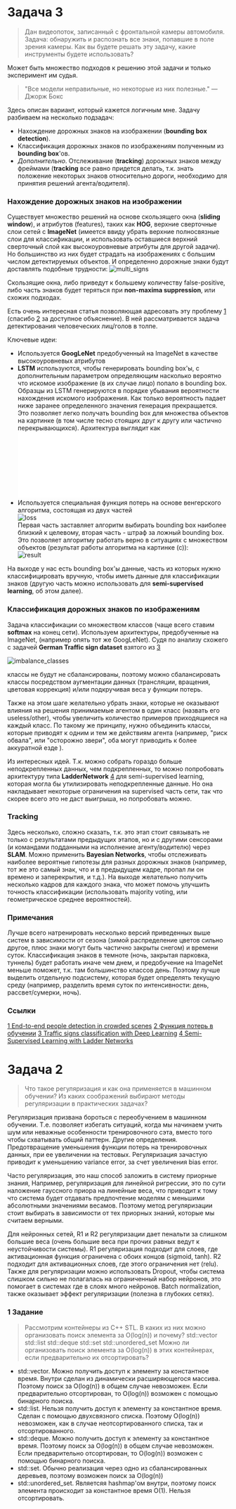 # Задача 3 
> Дан видеопоток, записанный с фронтальной камеры автомобиля. Задача: обнаружить и распознать все знаки, попавшие в поле зрения камеры. Как вы будете решать эту задачу, какие инструменты будете использовать? 

Может быть множество подходов к решению этой задачи и только эксперимент им судья. 

> "Все модели неправильные, но некоторые из них полезные." — Джорж Бокс 

Здесь описан вариант, который кажется логичным мне. 
Задачу разбиваем на несколько подзадач: 

- Нахождение дорожных знаков на изображении (**bounding box detection**). 
- Классификация дорожных знаков по изображениям полученным из **bounding box**'ов.  
- *Дополнительно*. Отслеживание (**tracking**) дорожных знаков между фреймами (**tracking** все равно придется делать, т.к. знать положение некоторых знаков относительно дороги, необходимо для принятия решений агента/водителя). 

### Нахождение дорожных знаков на изображении 
Существует множество решений на основе скользящего окна (**sliding window**), и атрибутов (features), таких как **HOG**, верхние сверточные слои сетей с **ImageNet** (имеется ввиду убрать верхние полносвязные слои для классификации, и использовать оставшиеся верхний сверточный слой как высокоуровневые атрибуты для другой задачи). Но большинство из них будет страдать на изображениях с большим числом детектируемых объектов. И определенно дорожные знаки будут доставлять подобные трудности: ![multi_signs](http://ic.pics.livejournal.com/proboknet/38346966/2381247/2381247_900.jpg) 

Скользящие окна, либо приведут к большему количеству false-positive, либо часть знаков будет теряться при **non-maxima suppression**, или схожих подходах. 

Есть очень интересная статья позволяющая адресовать эту проблему [1](https://arxiv.org/pdf/1506.04878.pdf) (спасибо [2](http://cv-blog.ru/?p=72) за доступное объяснение). В ней рассматривается задача детектирования человеческих лиц/голов в толпе. 

Ключевые идеи: 

 - Используется **GoogLeNet** предобученный на ImageNet в качестве
   высокоуровневых атрибутов
 - **LSTM** используются, чтобы генерировать bounding box'ы, с дополнительным параметром определяющим насколько вероятно что искомое изображение (в их случае лицо) попало в bounding box. Образцы из LSTM генерируются в порядке убывания вероятности нахождения искомого изображения. Как только вероятность падает ниже заранее определенного значения генерация прекращается. Это позволяет легко получать bounding box для множества объектов на картинке (в том числе тесно стоящих друг к другу или частично перекрывающихся). Архитектура выглядит как <br />![](image.org) 
 - Используется специальная функция потерь на основе венгерского алгоритма, состоящая из двух частей <br /> ![loss](url) <br /> Первая часть заставляет алгоритм выбирать bounding box наиболее близкий к целевому, вторая часть - штраф за ложный bounding box. Это позволяет алгоритму работать верно в ситуациях с множеством объектов (результат работы алгоритма на картинке (с)): <br /> ![result](url) <br /> 

На выходе у нас есть bounding box'ы данные, часть из которых нужно классифицировать вручную, чтобы иметь данные для классификации знаков (другую часть можно использовать для **semi-supervised learning**, об этом далее). 

### Классификация дорожных знаков по изображениям 
Задача классификации со множеством классов (чаще всего ставим **softmax** на конец сети). Используем архитектуры, предобученные на ImageNet, (например опять тот же GoogLeNet). Судя по анализу схожего с задачей **German Traffic sign dataset** взятого из [3](https://hackernoon.com/traffic-signs-classification-with-deep-learning-b0cb03e23efb#.i7nii4t8k) 

![imbalance_classes](imbalance) 

классы не будут не сбалансированы, поэтому можно сбалансировать классы посредством аугментации данных (трансляции, вращения, цветовая коррекция) и/или подкручивая веса у функции потерь. 

Также на этом шаге желательно убрать знаки, которые не оказывают влияния на решения принимаемые агентом в один класс (назвать его useless/other), чтобы увеличить количество примеров приходящиеся на каждый класс. По такому же принципу, нужно объединить классы, которые приводят к одним и тем же действиям агента (например, "риск обвала", или "осторожно звери", оба могут приводить к более аккуратной езде ). 

Из интересных идей. Т.к. можно собрать гораздо больше неподкрепленных данных, чем подкрепленных, то можно попробовать архитектуру типа **LadderNetwork** [4](https://arxiv.org/pdf/1507.02672.pdf) для semi-supervised learning, которая могла бы утилизировать неподкрепленные данные. Но она накладывает некоторые ограничения на supervised часть сети, так что скорее всего это не даст выигрыша, но попробовать можно. 

### Tracking 
Здесь несколько, сложно сказать, т.к. это этап стоит связывать не только с результатами предыдущих этапов, но и с другими сенсорами (и командами подданными на исполнение агенту/водителю) через **SLAM**. Можно применить **Bayesian Networks**, чтобы отслеживать наиболее вероятные гипотезы для разных дорожных знаков (например, тот же это самый знак, что и в предыдущем кадре, пропал ли он времено и заперекрытия, и т.д.). На выходе желательно получить несколько кадров для каждого знака, что может помочь улучшить точность классификации (использовать majority voting, или геометрическое среднее вероятностей). 

### Примечания 
Лучше всего натренировать несколько версий приведенных выше систем в зависимости от сезона (зимой распределение цветов сильно другое, плюс знаки могут быть частично закрыты снегом) и времени суток. Классификация знаков в темноте (ночь, закрытая парковка, туннель) будет работать иначе чем днем, и предобучение на ImageNet меньше поможет, т.к. там большинство классов день. Поэтому лучше выделить отдельную подсистему, которая будет определять текущую среду (например, разделить время суток по интенсивности: день, рассвет/сумерки, ночь). 

### Ссылки 
[1 End-to-end people detection in crowded scenes](https://arxiv.org/pdf/1506.04878.pdf) 
[2 Функция потерь в обучении](http://cv-blog.ru/?p=72) 
[3 Traffic signs classification with Deep Learning](https://hackernoon.com/traffic-signs-classification-with-deep-learning-b0cb03e23efb#.i7nii4t8k) 
[4 Semi-Supervised Learning with Ladder Networks](https://arxiv.org/pdf/1507.02672.pdf) 

# Задача 2 
> Что такое регуляризация и как она применяется в машинном обучении? Из каких соображений выбирают методы регуляризации в практических задачах? 

Регуляризация призвана бороться с переобучением в машинном обучении. Т.е. позволяет избегать ситуаций, когда мы начинаем учить шум или неважные особенности тренировочного сэта, вместо того чтобы схватывать общий паттерн. Другие определения. Предотвращение уменьшения функции потерь на тренировочных данных, при ее увеличении на тестовых. Регуляризация зачастую приводит к уменьшению variance error, за счет увеличения bias error. 

Часто регуляризация, это наш способ заложить в систему приорные знания, Например, регуляризация для линейной ригрессии, это по сути наложение гауссного приора на линейные веса, что приводит к тому что система будет отдавать предпочтение моделям с меньшими абсолютными значениями весамов. Поэтому метод регуляризации стоит выбирать в зависимости от тех приорных знаний, которые мы считаем верными. 

Для нейронных сетей, R1 и R2 регуляризации дает пенальти за слишком большие веса (очень большие веса при прочих равных ведут к неустойчивости системы). R1 регуляризация подходит для слоев, где активационная функция ограничена с обоих концов (sigmoid, tanh). R2 подходит для активационных слоев, где этого ограничения нет (relu). Также для регуляризации можно использовать Dropout, чтобы система слишком сильно не полагалась на ограниченный набор нейронов, это помогает в системах где в слоях много нейронов. Batch normalization, также оказывает эффект регуляризации (полезна в глубоких сетях). 

### 1 Задание
> 	Рассмотрим контейнеры из C++ STL. В каких из них можно организовать поиск элемента за O(log(n)) и почему?
std::vector
std::list
std::deque
std::set
std::unordered_set
Можно ли организовать поиск элемента за O(log(n)) в этих контейнерах, если предварительно их отсортировать?

* std::vector. Можно получить доступ к элементу за константное время. Внутри сделан из динамически расширяющегося массива. Поэтому поиск за O(log(n)) в общем случае невозможен. Если предварительно отсортирован, то  O(log(n)) возможен с помощью бинарного поиска.
* std::list. Нельзя получить доступ к элементу за константное время. Сделан с помощью двухсвязного списка. Поэтому O(log(n))  невозможен, как в случае неотсортированного списка, так и отсортированного.
* std::deque. Можно получить доступ к элементу за константное время. Поэтому поиск за O(log(n)) в общем случае невозможен. Если предварительно отсортирован, то  O(log(n)) возможен с помощью бинарного поиска.
* std::set. Обычно реализация через одно из сбалансированных деревьев, поэтому возможен поиск за O(log(n))
* std::unordered_set. Являетсяя hashmap'ом внутри, поэтому поиск элемента происходит за константное время O(1). Нельзя отсортировать.

